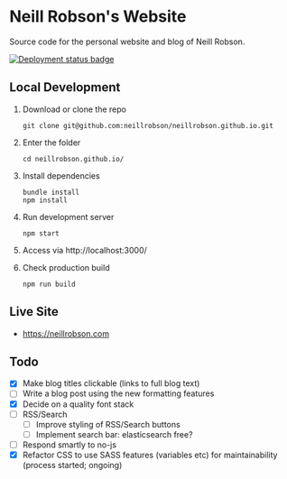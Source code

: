 # Neill Robson's Website

Source code for the personal website and blog of Neill Robson.

[![Deployment status badge](https://github.com/neillrobson/neillrobson.github.io/workflows/Publish%20Website/badge.svg)](https://github.com/neillrobson/neillrobson.github.io/actions)

## Local Development

1. Download or clone the repo

    ```
    git clone git@github.com:neillrobson/neillrobson.github.io.git
    ```

2. Enter the folder

    ```
    cd neillrobson.github.io/
    ```

3. Install dependencies

    ```
    bundle install
    npm install
    ```

4. Run development server

    ```
    npm start
    ```

5. Access via http://localhost:3000/

6. Check production build

    ```
    npm run build
    ```

## Live Site

- https://neillrobson.com


## Todo

- [x] Make blog titles clickable (links to full blog text)
- [ ] Write a blog post using the new formatting features
- [x] Decide on a quality font stack
- [ ] RSS/Search
    - [ ] Improve styling of RSS/Search buttons
    - [ ] Implement search bar: elasticsearch free?
- [ ] Respond smartly to no-js
- [x] Refactor CSS to use SASS features (variables etc) for maintainability (process started; ongoing)
